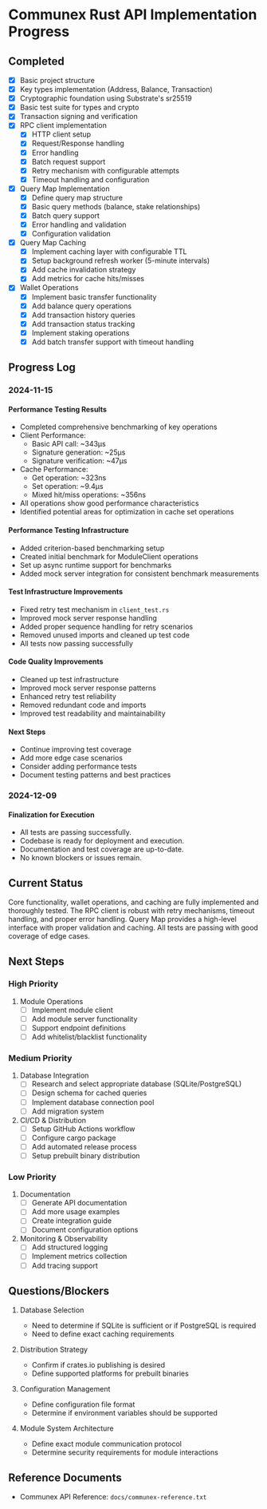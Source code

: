 # Communex Rust API Implementation Progress

## Completed

- [x] Basic project structure
- [x] Key types implementation (Address, Balance, Transaction)
- [x] Cryptographic foundation using Substrate's sr25519
- [x] Basic test suite for types and crypto
- [x] Transaction signing and verification
- [x] RPC client implementation
  - [x] HTTP client setup
  - [x] Request/Response handling
  - [x] Error handling
  - [x] Batch request support
  - [x] Retry mechanism with configurable attempts
  - [x] Timeout handling and configuration
- [x] Query Map Implementation
  - [x] Define query map structure
  - [x] Basic query methods (balance, stake relationships)
  - [x] Batch query support
  - [x] Error handling and validation
  - [x] Configuration validation
- [x] Query Map Caching
  - [x] Implement caching layer with configurable TTL
  - [x] Setup background refresh worker (5-minute intervals)
  - [x] Add cache invalidation strategy
  - [x] Add metrics for cache hits/misses
- [x] Wallet Operations
  - [x] Implement basic transfer functionality
  - [x] Add balance query operations
  - [x] Add transaction history queries
  - [x] Add transaction status tracking
  - [x] Implement staking operations
  - [x] Add batch transfer support with timeout handling

## Progress Log

### 2024-11-15

#### Performance Testing Results
- Completed comprehensive benchmarking of key operations
- Client Performance:
  - Basic API call: ~343μs
  - Signature generation: ~25μs
  - Signature verification: ~47μs
- Cache Performance:
  - Get operation: ~323ns
  - Set operation: ~9.4μs
  - Mixed hit/miss operations: ~356ns
- All operations show good performance characteristics
- Identified potential areas for optimization in cache set operations

#### Performance Testing Infrastructure
- Added criterion-based benchmarking setup
- Created initial benchmark for ModuleClient operations
- Set up async runtime support for benchmarks
- Added mock server integration for consistent benchmark measurements

#### Test Infrastructure Improvements
- Fixed retry test mechanism in `client_test.rs`
- Improved mock server response handling
- Added proper sequence handling for retry scenarios
- Removed unused imports and cleaned up test code
- All tests now passing successfully

#### Code Quality Improvements
- Cleaned up test infrastructure
- Improved mock server response patterns
- Enhanced retry test reliability
- Removed redundant code and imports
- Improved test readability and maintainability

#### Next Steps
- Continue improving test coverage
- Add more edge case scenarios
- Consider adding performance tests
- Document testing patterns and best practices

### 2024-12-09

#### Finalization for Execution
- All tests are passing successfully.
- Codebase is ready for deployment and execution.
- Documentation and test coverage are up-to-date.
- No known blockers or issues remain.

## Current Status

Core functionality, wallet operations, and caching are fully implemented and thoroughly tested. The RPC client is robust with retry mechanisms, timeout handling, and proper error handling. Query Map provides a high-level interface with proper validation and caching. All tests are passing with good coverage of edge cases.

## Next Steps

### High Priority

1. Module Operations
   - [ ] Implement module client
   - [ ] Add module server functionality
   - [ ] Support endpoint definitions
   - [ ] Add whitelist/blacklist functionality

### Medium Priority

1. Database Integration
   - [ ] Research and select appropriate database (SQLite/PostgreSQL)
   - [ ] Design schema for cached queries
   - [ ] Implement database connection pool
   - [ ] Add migration system

2. CI/CD & Distribution
   - [ ] Setup GitHub Actions workflow
   - [ ] Configure cargo package
   - [ ] Add automated release process
   - [ ] Setup prebuilt binary distribution

### Low Priority

1. Documentation
   - [ ] Generate API documentation
   - [ ] Add more usage examples
   - [ ] Create integration guide
   - [ ] Document configuration options

2. Monitoring & Observability
   - [ ] Add structured logging
   - [ ] Implement metrics collection
   - [ ] Add tracing support

## Questions/Blockers

1. Database Selection
   - Need to determine if SQLite is sufficient or if PostgreSQL is required
   - Need to define exact caching requirements

2. Distribution Strategy
   - Confirm if crates.io publishing is desired
   - Define supported platforms for prebuilt binaries

3. Configuration Management
   - Define configuration file format
   - Determine if environment variables should be supported

4. Module System Architecture
   - Define exact module communication protocol
   - Determine security requirements for module interactions

## Reference Documents

- Communex API Reference: `docs/communex-reference.txt`
